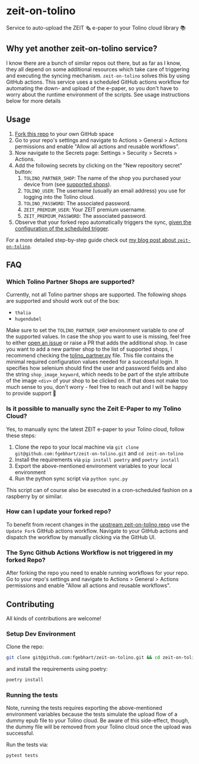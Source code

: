 # zeit-on-tolino
Service to auto-upload the ZEIT 🗞 e-paper to your Tolino cloud library 📚

## Why yet another zeit-on-tolino service?
I know there are a bunch of similar repos out there, but as far as I know, they all depend on some additional resources
which take care of triggering and executing the syncing mechanism. `zeit-on-tolino` solves this by using GitHub actions.
This service uses a scheduled GitHub actions workflow for automating the down- and upload of the e-paper, so you don't
have to worry about the runtime environment of the scripts. See usage instructions below for more details

## Usage
1. [Fork this repo](https://github.com/fgebhart/zeit-on-tolino/fork) to your own GitHub space
2. Go to your repo's settings and navigate to Actions > General > Actions permissions and enable
   "Allow all actions and reusable workflows".
3. Now navigate to the Secrets page: Settings > Security > Secrets > Actions.
4. Add the following secrets by clicking on the "New repository secret" button:
   1. `TOLINO_PARTNER_SHOP`: The name of the shop you purchased your device from (see [supported shops](https://github.com/fgebhart/zeit-on-tolino#which-tolino-partner-shops-are-supported)).
   1. `TOLINO_USER`: The username (usually an email address) you use for logging into the Tolino cloud.
   2. `TOLINO_PASSWORD`: The associated password.
   3. `ZEIT_PREMIUM_USER`: Your ZEIT premium username.
   4. `ZEIT_PREMIUM_PASSWORD`: The associated password.
1. Observe that your forked repo automatically triggers the sync,
   [given the configuration of the scheduled trigger](https://github.com/fgebhart/zeit-on-tolino/blob/main/.github/workflows/sync_to_tolino_cloud.yml#L5-L7).

For a more detailed step-by-step guide check out [my blog post about `zeit-on-tolino`](https://blog.fgebhart.dev/blog/auto-sync-zeit-epub-to-your-tolino/).


## FAQ

### Which Tolino Partner Shops are supported?
Currently, not all Tolino partner shops are supported. The following shops are supported and should work out of the box:
* `thalia`
* `hugendubel`

Make sure to set the `TOLINO_PARTNER_SHOP` environment variable to one of the supported values. In case the shop
you want to use is missing, feel free to either [open an issue](https://github.com/fgebhart/zeit-on-tolino/issues/new) or
raise a PR that adds the additional shop.
In case you want to add a new partner shop to the list of supported shops, I recommend checking the [tolino_partner.py](https://github.com/fgebhart/zeit-on-tolino/blob/main/zeit_on_tolino/tolino_partner.py) file. This file contains the minimal required configuration
values needed for a successful login. It specifies how selenium should find the user and password fields and also the
string `shop_image_keyword`, which needs to be part of the style attribute of the image `<div>` of your shop to be
clicked on. If that does not make too much sense to you, don't worry - feel free to reach out and  I will be happy to
provide support 🙂

### Is it possible to manually sync the Zeit E-Paper to my Tolino Cloud?
Yes, to manually sync the latest ZEIT e-paper to your Tolino cloud, follow these steps:
1. Clone the repo to your local machine via `git clone git@github.com:fgebhart/zeit-on-tolino.git` and `cd zeit-on-tolino`
2. Install the requirements via `pip install poetry` and `poetry install`
3. Export the above-mentioned environment variables to your local environment
4. Run the python sync script via `python sync.py`

This script can of course also be executed in a cron-scheduled fashion on a raspberry by or similar.

### How can I update your forked repo?
To benefit from recent changes in the [upstream zeit-on-tolino repo](https://github.com/fgebhart/zeit-on-tolino) use the
`Update Fork` GitHub actions workflow. Navigate to your GitHub actions and dispatch the workflow by manually clicking via
the GitHub UI.

### The Sync Github Actions Workflow is not triggered in my forked Repo?
After forking the repo you need to enable running workflows for your repo. Go to your repo's settings and navigate to
Actions > General > Actions permissions and enable "Allow all actions and reusable workflows".


## Contributing
All kinds of contributions are welcome! 

### Setup Dev Environment

Clone the repo:

```bash
git clone git@github.com:fgebhart/zeit-on-tolino.git && cd zeit-on-tolino
```

and install the requirements using poetry:

```bash
poetry install
```

### Running the tests

Note, running the tests requires exporting the above-mentioned environment variables because the tests simulate the
upload flow of a dummy epub file to your Tolino cloud. Be aware of this side-effect, though, the dummy file will be
removed from your Tolino cloud once the upload was successful.

Run the tests via:

```bash
pytest tests
```
